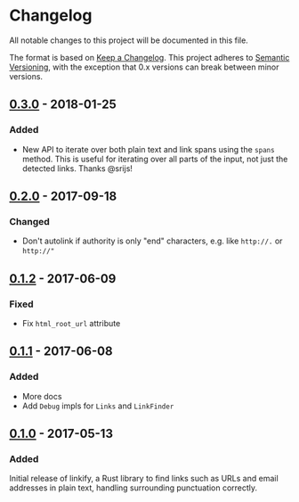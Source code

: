 # Changelog

All notable changes to this project will be documented in this file.

The format is based on [Keep a Changelog](http://keepachangelog.com/en/1.0.0/).
This project adheres to [Semantic Versioning](http://semver.org/spec/v2.0.0.html),
with the exception that 0.x versions can break between minor versions.

## [0.3.0] - 2018-01-25
### Added
- New API to iterate over both plain text and link spans using the
  `spans` method. This is useful for iterating over all parts of the
  input, not just the detected links. Thanks @srijs!

## [0.2.0] - 2017-09-18
### Changed
- Don't autolink if authority is only "end" characters, e.g. like
  `http://.` or `http://"`

## [0.1.2] - 2017-06-09
### Fixed
- Fix `html_root_url` attribute

## [0.1.1] - 2017-06-08
### Added
- More docs
- Add `Debug` impls for `Links` and `LinkFinder`

## [0.1.0] - 2017-05-13
### Added
Initial release of linkify, a Rust library to find links such as URLs and email
addresses in plain text, handling surrounding punctuation correctly.


[0.3.0]: https://github.com/robinst/linkify/compare/0.2.0...0.3.0
[0.2.0]: https://github.com/robinst/linkify/compare/0.1.2...0.2.0
[0.1.2]: https://github.com/robinst/linkify/compare/0.1.1...0.1.2
[0.1.1]: https://github.com/robinst/linkify/compare/0.1.0...0.1.1
[0.1.0]: https://github.com/robinst/linkify/commits/0.1.0

